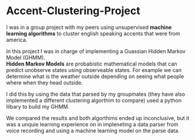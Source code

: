 # Accent-Clustering-Project

I was in a group project with my peers using unsupervised **machine learning algorithms** to cluster english speaking accents that were from america.

In this project I was in charge of implementing a Guassian Hidden Markov Model (GHMM).<br> 
**Hidden Markov Models** are probabistic mathematical models that can predict unobserve states using observeable states. For example we can determine what is the weather outside depending on seeing what people where when they head outside.

I did this by using the data that parsed by my groupmates (they have also implemented a different clustering algorthim to compare) used a python lilbary to build my GHMM. 

We compared the results and both algorthims ended up inconclusive, but it was a unquie learning experience on in impleneting a data parser from voice recording and using a machine learning model on the parse data.
